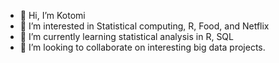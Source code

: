 - 👋 Hi, I’m Kotomi
- 👀 I’m interested in Statistical computing, R, Food, and Netflix
- 🌱 I’m currently learning statistical analysis in R, SQL
- 💞️ I’m looking to collaborate on interesting big data projects.


<!---
koto333/koto333 is a ✨ special ✨ repository because its `README.md` (this file) appears on your GitHub profile.
You can click the Preview link to take a look at your changes.
--->
